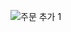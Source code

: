 ![주문 추가 1](https://user-images.githubusercontent.com/100391405/168556071-27db76a6-f3d5-4d0d-b07e-980596a83e69.png)
